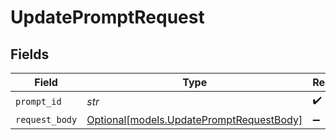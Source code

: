 # UpdatePromptRequest


## Fields

| Field                                                                            | Type                                                                             | Required                                                                         | Description                                                                      |
| -------------------------------------------------------------------------------- | -------------------------------------------------------------------------------- | -------------------------------------------------------------------------------- | -------------------------------------------------------------------------------- |
| `prompt_id`                                                                      | *str*                                                                            | :heavy_check_mark:                                                               | Prompt ID                                                                        |
| `request_body`                                                                   | [Optional[models.UpdatePromptRequestBody]](../models/updatepromptrequestbody.md) | :heavy_minus_sign:                                                               | N/A                                                                              |